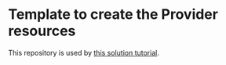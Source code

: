 # Template to create the Provider resources

This repository is used by [this solution tutorial](https://cloud.ibm.com/docs/solution-tutorials?topic=solution-tutorials-tutorials).
